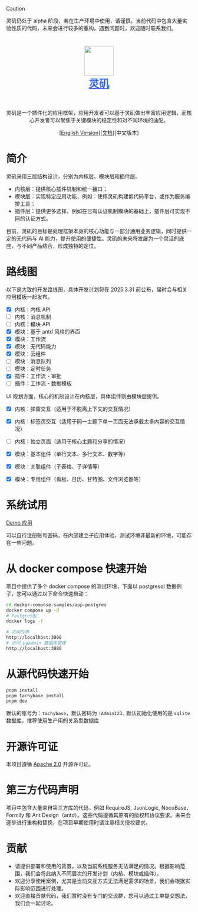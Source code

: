 > [!CAUTION]
> 灵矶仍处于 alpha 阶段，若在生产环境中使用，请谨慎。当前代码中包含大量实验性质的代码，未来会进行较多的重构。遇到问题时，欢迎随时联系我们。

<h1 align="center" style="border-bottom: none">
    <div>
        <a style="color:#36f" href="https://www.tachybase.com">
            <img src="https://tachybase-1321007335.cos.ap-shanghai.myqcloud.com/3733d6bd0a3376a93ba6180b32194369.png" width="80" />
            <br>
            灵矶
        </a>
    </div>
</h1>

<br>

<p align="center">
  灵矶是一个插件化的应用框架，应用开发者可以基于灵矶做出丰富应用逻辑，而核心开发者可以聚焦于关键模块的稳定性和对不同环境的适配。
</p>
<p align="center">
  [<a href="./README.md">English Version</a>][<a href="https://tachybase.org">文档</a>][中文版本]
</p>

# 简介

灵矶采用三层结构设计，分别为内核层、模块层和插件层。

- 内核层：提供核心插件机制和统一接口；
- 模块层：实现特定应用功能，例如：使用灵矶构建低代码平台，或作为服务编排工具；
- 插件层：提供更多选择，例如在已有认证机制模块的基础上，插件层可实现不同的认证方式。

目前，灵矶的目标是处理框架本身的核心功能与一部分通用业务逻辑，同时提供一定的无代码与 AI 能力，提升使用的便捷性。灵矶的未来将发展为一个灵活的底座，与不同产品结合，形成独特的定位。

# 路线图

以下是大致的开发路线图，具体开发计划将在 2025.3.31 前公布，届时会与相关应用模板一起发布。

- [x] 内核：内核 API
- [ ] 内核：消息机制
- [ ] 内核：模块 API
- [x] 模块：基于 antd 风格的界面
- [x] 模块：工作流
- [x] 模块：无代码能力
- [x] 模块：云组件
- [ ] 模块：消息队列
- [ ] 模块：定时任务
- [x] 插件：工作流 - 审批
- [ ] 插件：工作流 - 数据模板

UI 规划方面，核心的机制设计在内核层，具体组件则由模块层提供。

- [x] 内核：弹窗交互（适用于不脱离上下文的交互情况）
- [x] 内核：标签页交互（适用于同一主题下单一页面无法承载太多内容的交互情况）
- [ ] 内核：独立页面（适用于核心主题和分享的情况）
- [x] 模块：基本组件（单行文本、多行文本、数字等）
- [x] 模块：关联组件（子表格、子详情等）
- [x] 模块：专用组件（看板、日历、甘特图、文件浏览器等）


# 系统试用

[Demo 应用](https://demos.tachybase.com/) 

可以自行注册账号密码，在内部建立子应用体验，测试环境非最新的环境，可能存在一些问题。

# 从 docker compose 快速开始

项目中提供了多个 docker compose 的测试环境，下面以 postgresql 数据例子，您可以通过以下命令快速启动：

```bash 
cd docker-compose-samples/app-postgres
docker compose up -d
# PostgreSQL
docker logs -f

# 访问应用
http://localhost:3000
# 访问 pgadmin 数据库管理
http://localhost:3080
```

# 从源代码快速开始

```bash 
pnpm install
pnpm tachybase install
pnpm dev
```

默认的账号为：`tachybase`，默认密码为 `!Admin123.`
默认初始化使用的是 `sqlite` 数据库，推荐使用生产用的关系型数据库

# 开源许可证

本项目遵循  [Apache 2.0](LICENSE) 开源许可证。

# 第三方代码声明

项目中包含大量来自第三方库的代码，例如 RequireJS, JsonLogic, NocoBase、Formily 和 Ant Design（antd）。这些代码遵循其原有的版权和协议要求。未来会逐步进行重构和替换，在项目早期使用时请注意相关授权要求。

# 贡献

- 请提供部署和使用的背景，以及当前系统服务无法满足的情况。根据影响范围，我们会将此纳入不同层次的开发计划（内核、模块或插件）。
- 欢迎分享使用案例，尤其是当前交互方式无法满足需求的场景，我们会根据实际影响范围进行处理。
- 欢迎直接贡献代码，我们暂时没有专门的交流群，您可以通过工单提交想法，我们会一起讨论。
